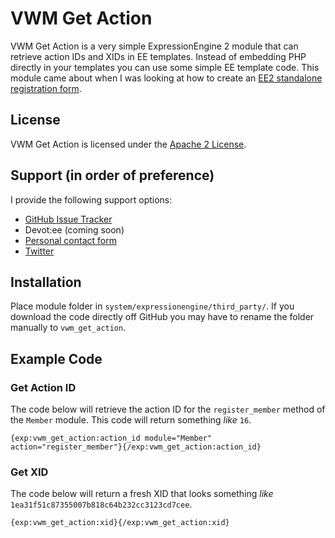 # VWM Get Action

VWM Get Action is a very simple ExpressionEngine 2 module that can retrieve action IDs and XIDs in EE templates. Instead of embedding PHP directly in your templates you can use some simple EE template code. This module came about when I was looking at how to create an [EE2 standalone registration form](http://expressionengine.com/wiki/EE2_Standalone_Registration_Form).

## License

VWM Get Action is licensed under the [Apache 2 License](http://www.apache.org/licenses/LICENSE-2.0.html).

## Support (in order of preference)

I provide the following support options:

* [GitHub Issue Tracker](https://github.com/vmichnowicz/vwm_get_action/issues)
* Devot:ee (coming soon)
* [Personal contact form](http://www.vmichnowicz.com/contact)
* [Twitter](http://twitter.com/vmichnowicz)

## Installation

Place module folder in `system/expressionengine/third_party/`. If you download the code directly off GitHub you may have to rename the folder manually to `vwm_get_action`.

## Example Code

### Get Action ID

The code below will retrieve the action ID for the `register_member` method of the `Member` module. This code will return something *like* `16`.

````
{exp:vwm_get_action:action_id module="Member" action="register_member"}{/exp:vwm_get_action:action_id}
````

### Get XID

The code below will return a fresh XID that looks something *like* `1ea31f51c87355007b818c64b232cc3123cd7cee`.

````
{exp:vwm_get_action:xid}{/exp:vwm_get_action:xid}
````
